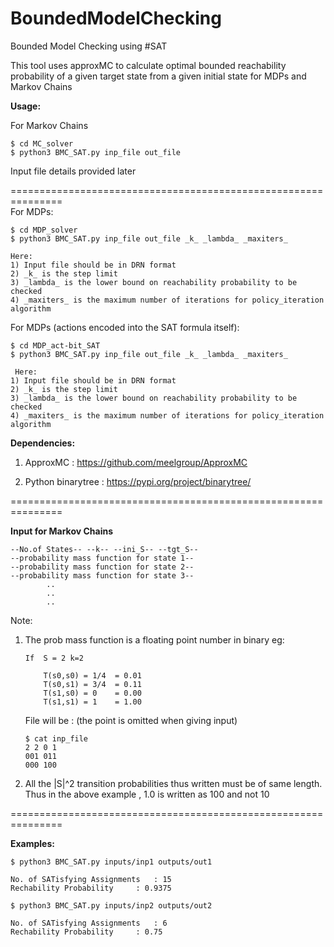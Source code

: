 # BoundedModelChecking
Bounded Model Checking using #SAT

This tool uses approxMC to calculate optimal bounded reachability probability of a given target state from a given initial state for MDPs and Markov Chains

__Usage:__

For Markov Chains 
```
$ cd MC_solver
$ python3 BMC_SAT.py inp_file out_file
```
Input file details provided later

===============================================================\
For MDPs: 
```
$ cd MDP_solver
$ python3 BMC_SAT.py inp_file out_file _k_ _lambda_ _maxiters_
```
    Here:
	1) Input file should be in DRN format
	2) _k_ is the step limit 
	3) _lambda_ is the lower bound on reachability probability to be checked
	4) _maxiters_ is the maximum number of iterations for policy_iteration algorithm
  
For MDPs (actions encoded into the SAT formula itself): 
```
$ cd MDP_act-bit_SAT
$ python3 BMC_SAT.py inp_file out_file _k_ _lambda_ _maxiters_
```
     Here:
	1) Input file should be in DRN format
	2) _k_ is the step limit 
	3) _lambda_ is the lower bound on reachability probability to be checked
	4) _maxiters_ is the maximum number of iterations for policy_iteration algorithm



__Dependencies:__

1) ApproxMC 		:	https://github.com/meelgroup/ApproxMC

2) Python binarytree	:	https://pypi.org/project/binarytree/



===============================================================

__Input for Markov Chains__

	--No.of States-- --k-- --ini_S-- --tgt_S--
	--probability mass function for state 1--
	--probability mass function for state 2--
	--probability mass function for state 3--
			..
			..
			..
	

Note:		

1)  The prob mass function is a floating point number in binary
	eg: 
	
		
		If 	S = 2 k=2 
	
			T(s0,s0) = 1/4	= 0.01 
			T(s0,s1) = 3/4	= 0.11
			T(s1,s0) = 0	= 0.00 
			T(s1,s1) = 1	= 1.00
		
	File will be :
	(the point is omitted when giving input)
	
		$ cat inp_file
		2 2 0 1
		001 011
		000 100

2)  All the |S|^2 transition probabilities thus written must be of same length.	Thus in the above example , 1.0 is written as 100 and not 10

===============================================================

__Examples:__

```
$ python3 BMC_SAT.py inputs/inp1 outputs/out1 

No. of SATisfying Assignments	: 15
Rechability Probability		: 0.9375

$ python3 BMC_SAT.py inputs/inp2 outputs/out2 

No. of SATisfying Assignments	: 6
Rechability Probability		: 0.75

```
